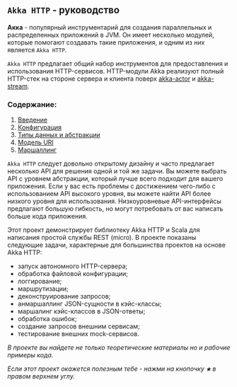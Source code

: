 ## ``Akka HTTP`` - руководство

**Акка** - популярный инструментарий для создания параллельных и распределенных приложений в JVM. Он имеет несколько 
модулей, которые помогают создавать такие приложения, и одним из них является `Akka HTTP`.

`Akka HTTP` предлагает общий набор инструментов для предоставления и использования HTTP-сервисов. HTTP-модули Akka 
реализуют полный HTTP-стек на стороне сервера и клиента поверх [akka-actor](https://github.com/steklopod/akka) и 
[akka-stream](https://github.com/steklopod/Akka-Streams). 

### Содержание:
1. [Введение](https://github.com/steklopod/Akka-HTTP/blob/master/src/main/resources/readmes/introduction.md)
2. [Конфигурация](https://github.com/steklopod/Akka-HTTP/blob/master/src/main/resources/readmes/configuration.md)
3. [Типы данных и абстракции](https://github.com/steklopod/Akka-HTTP/blob/master/src/main/resources/readmes/data-types-and-abstractions.md)
4. [Модель URI](https://github.com/steklopod/Akka-HTTP/blob/master/src/main/resources/readmes/uri-model.md)
5. [Маршаллинг](https://github.com/steklopod/Akka-HTTP/blob/master/src/main/resources/readmes/marshalling.md)


`Akka HTTP` следует довольно открытому дизайну и часто предлагает несколько API для решения одной и той же задачи. 
Вы можете выбрать API с уровнем абстракции, который лучше всего подходит для вашего приложения. Если у вас есть проблемы с 
достижением чего-либо с использованием API высокого уровня, вы можете найти API более низкого уровня для использования. 
Низкоуровневые API-интерфейсы предлагают большую гибкость, но могут потребовать от вас написать больше кода приложения.

Этот проект демонстрирует библиотеку Akka HTTP и Scala для написания простой службы REST (micro). В проекте показаны 
следующие задачи, характерные для большинства проектов на основе Akka HTTP:

* запуск автономного HTTP-сервера;
* обработка файловой конфигурации;
* логгирование;
* маршрутизации;
* деконструирование запросов;
* анмаршаллинг JSON-сущности в кэйс-классы;
* маршалинг кэйс-классов в JSON-ответы;
* обработка ошибок;
* создание запросов внешним сервисам;
* тестирование внешних mock-сервисов.

_В проекте вы найдете не только теоретические материалы но и рабочие примеры кода._

_Если этот проект окажется полезным тебе - нажми на кнопочку **`★`** в правом верхнем углу._
